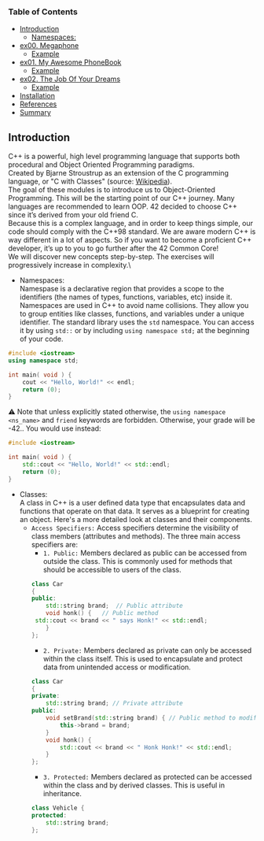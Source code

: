 ### Table of Contents

- [Introduction](#introduction)
  * [Namespaces:](namespaces:) 
- [ex00. Megaphone](#ex00-megaphone)
	* [Example](#example)
- [ex01. My Awesome PhoneBook](#ex01-my-awesome-phonebook)
	* [Example](#example-1)
- [ex02. The Job Of Your Dreams](#ex02-the-job-of-your-dreams)
	* [Example](#example-2)
- [Installation](#installation)
- [References](#references)
- [Summary](#summary)

## Introduction
C++ is a powerful, high level programming language that supports both procedural and Object Oriented Programming paradigms.\
Created by Bjarne Stroustrup as an extension of the C programming language, or "C with Classes" (source: [Wikipedia](https://en.wikipedia.org/wiki/C++)).\
	The goal of these modules is to introduce us to Object-Oriented Programming.
This will be the starting point of our C++ journey. Many languages are recommended to learn OOP. 42 decided to choose C++ since it’s derived from your old friend C.\
Because this is a complex language, and in order to keep things simple, our code should comply with the C++98 standard.
We are aware modern C++ is way different in a lot of aspects. So if you want to
become a proficient C++ developer, it’s up to you to go further after the 42 Common
Core!\
We will discover new concepts step-by-step. The exercises will progressively increase
in complexity.\

- Namespaces:\
	Namespase is a declarative region that provides a scope to the identifiers (the names of types, functions, variables, etc) inside it.\
Namespaces are used in C++ to avoid name collisions. They allow you to group entities like classes, functions, and variables under a unique identifier.
The standard library uses the `std` namespace. You can access it by using `std::` or by including `using namespace std;` at the beginning of your code.
```cpp
#include <iostream>
using namespace std;

int main( void ) {
    cout << "Hello, World!" << endl;
    return (0);
}
```
⚠️ Note that unless explicitly stated otherwise, the `using namespace <ns_name>` and
`friend` keywords are forbidden. Otherwise, your grade will be -42.. You would use instead:
```cpp
#include <iostream>

int main( void ) {
    std::cout << "Hello, World!" << std::endl;
    return (0);
}
```
- Classes:\
	A class in C++ is a user defined data type that encapsulates data and functions that operate on that data. It serves as a blueprint for creating an object.
Here's a more detailed look at classes and their components.
	- `Access Specifiers:`
Access specifiers determine the visibility of class members (attributes and methods). The three main access specifiers are:
		- `1. Public:` Members declared as public can be accessed from outside the class.
This is commonly used for methods that should be accessible to users of the class.
		```cpp
		class Car
 		{
		public:
    		std::string brand;	// Public attribute
    		void honk() { 	// Public method
       	 std::cout << brand << " says Honk!" << std::endl;
    		}
		};
		```
		- `2. Private:` Members declared as private can only be accessed within the class itself.
This is used to encapsulate and protect data from unintended access or modification.
		```cpp
  		class Car
  		{
		private:
  			std::string brand; // Private attribute
		public:
			void setBrand(std::string brand) { // Public method to modify private attribute
  				this->brand = brand;
  			}
  			void honk() {
        		std::cout << brand << " Honk Honk!" << std::endl;
  			}
		};
  		```
  		- `3. Protected:` Members declared as protected can be accessed within the class and by derived classes.
This is useful in inheritance.
		```cpp
  		class Vehicle {
		protected:
    		std::string brand;
		};
  		```





